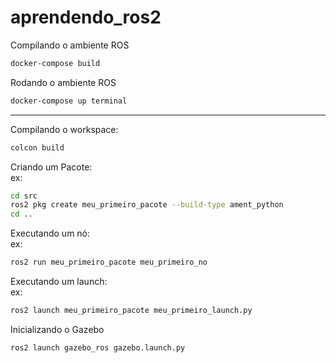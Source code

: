 # aprendendo_ros2

Compilando o ambiente ROS
```bash
docker-compose build
```

Rodando o ambiente ROS
```bash
docker-compose up terminal
```
---
Compilando o workspace:
```bash
colcon build
```

Criando um Pacote:<br>
ex:
```bash
cd src
ros2 pkg create meu_primeiro_pacote --build-type ament_python
cd ..

```

Executando um nó:<br>
ex:
```bash
ros2 run meu_primeiro_pacote meu_primeiro_no

```

Executando um launch:<br>
ex:
```bash
ros2 launch meu_primeiro_pacote meu_primeiro_launch.py

```

Inicializando o Gazebo
```bash
ros2 launch gazebo_ros gazebo.launch.py
```
